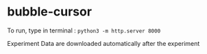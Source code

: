 # bubble-cursor
To run, type in terminal : 
``` python3 -m http.server 8000 ```

Experiment Data are downloaded automatically after the experiment
